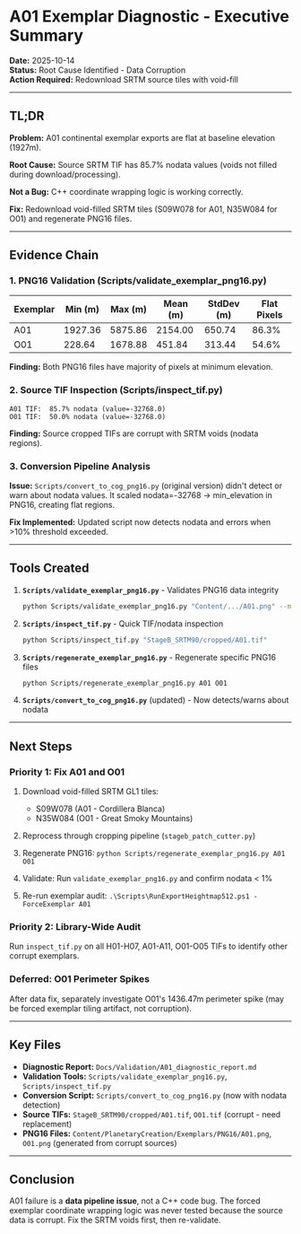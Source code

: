 # A01 Exemplar Diagnostic - Executive Summary

**Date:** 2025-10-14  
**Status:** Root Cause Identified - Data Corruption  
**Action Required:** Redownload SRTM source tiles with void-fill

---

## TL;DR

**Problem:** A01 continental exemplar exports are flat at baseline elevation (1927m).

**Root Cause:** Source SRTM TIF has 85.7% nodata values (voids not filled during download/processing).

**Not a Bug:** C++ coordinate wrapping logic is working correctly.

**Fix:** Redownload void-filled SRTM tiles (S09W078 for A01, N35W084 for O01) and regenerate PNG16 files.

---

## Evidence Chain

### 1. PNG16 Validation (Scripts/validate_exemplar_png16.py)

| Exemplar | Min (m) | Max (m) | Mean (m) | StdDev (m) | Flat Pixels |
|----------|---------|---------|----------|------------|-------------|
| A01 | 1927.36 | 5875.86 | 2154.00 | 650.74 | 86.3% |
| O01 | 228.64 | 1678.88 | 451.84 | 313.44 | 54.6% |

**Finding:** Both PNG16 files have majority of pixels at minimum elevation.

### 2. Source TIF Inspection (Scripts/inspect_tif.py)

```
A01 TIF:  85.7% nodata (value=-32768.0)
O01 TIF:  50.0% nodata (value=-32768.0)
```

**Finding:** Source cropped TIFs are corrupt with SRTM voids (nodata regions).

### 3. Conversion Pipeline Analysis

**Issue:** `Scripts/convert_to_cog_png16.py` (original version) didn't detect or warn about nodata values. It scaled nodata=-32768 → min_elevation in PNG16, creating flat regions.

**Fix Implemented:** Updated script now detects nodata and errors when >10% threshold exceeded.

---

## Tools Created

1. **`Scripts/validate_exemplar_png16.py`** - Validates PNG16 data integrity
   ```bash
   python Scripts/validate_exemplar_png16.py "Content/.../A01.png" --metadata-id A01 --library "Content/.../ExemplarLibrary.json"
   ```

2. **`Scripts/inspect_tif.py`** - Quick TIF/nodata inspection
   ```bash
   python Scripts/inspect_tif.py "StageB_SRTM90/cropped/A01.tif"
   ```

3. **`Scripts/regenerate_exemplar_png16.py`** - Regenerate specific PNG16 files
   ```bash
   python Scripts/regenerate_exemplar_png16.py A01 O01
   ```

4. **`Scripts/convert_to_cog_png16.py`** (updated) - Now detects/warns about nodata

---

## Next Steps

### Priority 1: Fix A01 and O01

1. Download void-filled SRTM GL1 tiles:
   - S09W078 (A01 - Cordillera Blanca)
   - N35W084 (O01 - Great Smoky Mountains)

2. Reprocess through cropping pipeline (`stageb_patch_cutter.py`)

3. Regenerate PNG16: `python Scripts/regenerate_exemplar_png16.py A01 O01`

4. Validate: Run `validate_exemplar_png16.py` and confirm nodata < 1%

5. Re-run exemplar audit: `.\Scripts\RunExportHeightmap512.ps1 -ForceExemplar A01`

### Priority 2: Library-Wide Audit

Run `inspect_tif.py` on all H01-H07, A01-A11, O01-O05 TIFs to identify other corrupt exemplars.

### Deferred: O01 Perimeter Spikes

After data fix, separately investigate O01's 1436.47m perimeter spike (may be forced exemplar tiling artifact, not corruption).

---

## Key Files

- **Diagnostic Report:** `Docs/Validation/A01_diagnostic_report.md`
- **Validation Tools:** `Scripts/validate_exemplar_png16.py`, `Scripts/inspect_tif.py`
- **Conversion Script:** `Scripts/convert_to_cog_png16.py` (now with nodata detection)
- **Source TIFs:** `StageB_SRTM90/cropped/A01.tif`, `O01.tif` (corrupt - need replacement)
- **PNG16 Files:** `Content/PlanetaryCreation/Exemplars/PNG16/A01.png`, `O01.png` (generated from corrupt sources)

---

## Conclusion

A01 failure is a **data pipeline issue**, not a C++ code bug. The forced exemplar coordinate wrapping logic was never tested because the source data is corrupt. Fix the SRTM voids first, then re-validate.

